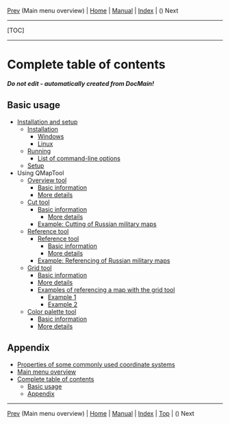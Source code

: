 [Prev](QMTAxMenuStructure) (Main menu overview) | [Home](QMTHome) | [Manual](QMTDocMain) | [Index](QMTAxAdvIndex) | () Next
- - -
[TOC]
- - -

# Complete table of contents

___Do not edit - automatically created from DocMain!___


## Basic usage


* [Installation and setup](InstallSetup)
    * [Installation ](InstallSetup#installation)
        * [Windows](InstallSetup#windows)
        * [Linux ](InstallSetup#linux)
    * [Running](InstallSetup#running)
        * [List of command-line options](InstallSetup#list-of-command-line-options)
    * [Setup](InstallSetup#setup)
* Using QMapTool
    * [Overview tool](OverviewTool)
        * [Basic information](OverviewTool#basic-information)
        * [More details   ](OverviewTool#more-details)
    * [Cut tool](CutTool)
        * [Basic information](CutTool#basic-information)
            * [More details   ](CutTool#more-details)
        * [Example: Cutting of Russian military maps](CutTool#example-cutting-of-russian-military-maps)
    * [Reference tool](ReferenceTool)
        * [Reference tool](ReferenceTool#reference-tool)
            * [Basic information](ReferenceTool#basic-information)
            * [More details   ](ReferenceTool#more-details)
        * [Example: Referencing of Russian military maps](ReferenceTool#example-referencing-of-russian-military-maps)
    * [Grid tool](GridTool)
        * [Basic information](GridTool#basic-information)
        * [More details](GridTool#more-details)
        * [Examples of referencing a map with the grid tool](GridTool#examples-of-referencing-a-map-with-the-grid-tool)
            * [Example 1](GridTool#example-1)
            * [Example 2](GridTool#example-2)
    * [Color palette tool](PaletteTool)
        * [Basic information](PaletteTool#basic-information)
        * [More details   ](PaletteTool#more-details)


## Appendix


* [Properties of some commonly used coordinate systems](EpsgOverview)
* [Main menu overview](QMTAxMenuStructure)
* [Complete table of contents](QMTAxAdvToc)
    * [Basic usage](QMTAxAdvToc#basic-usage)
    * [Appendix](QMTAxAdvToc#appendix)

- - -
[Prev](QMTAxMenuStructure) (Main menu overview) | [Home](QMTHome) | [Manual](QMTDocMain) | [Index](QMTAxAdvIndex) | [Top](#) | () Next
